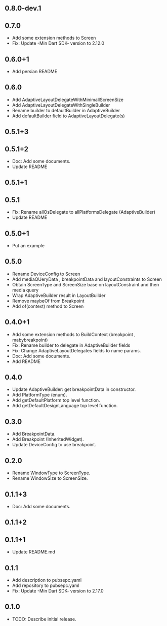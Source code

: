 ## 0.8.0-dev.1

## 0.7.0

* Add some extension methods to Screen
* Fix: Update -Min Dart SDK- version to 2.12.0

## 0.6.0+1

* Add persian README

## 0.6.0

* Add AdaptiveLayoutDelegateWithMinimallScreenSize
* Add AdaptiveLayoutDelegateWithSingleBuilder
* Rename builder to defaultBuilder in AdaptiveBuilder
* Add defaultBuilder field to AdaptiveLayoutDelegate(s)

## 0.5.1+3

## 0.5.1+2

* Doc: Add some documents.
* Update README

## 0.5.1+1

## 0.5.1

* Fix: Rename allOsDelegate to allPlatformsDelegate (AdaptiveBuilder)
* Update README

## 0.5.0+1

* Put an example

## 0.5.0

* Rename DeviceConfig to Screen
* Add mediaQUeryData , breakpointData and layoutConstraints to Screen
* Obtain ScreenType and ScreenSize base on layoutConstraint and then media query
* Wrap AdaptiveBuilder result in LayoutBuilder
* Remove maybeOf from Breakpoint
* Add of(context) method to Screen

## 0.4.0+1

* Add some extension methods to BuildContext (breakpoint , mabybreakpoint)
* Fix: Rename builder to delegate in AdaptiveBuilder fields
* Fix: Change AdaptiveLayoutDelegates fields to name params.
* Doc: Add some documents.
* Add README

## 0.4.0

* Update AdaptiveBuilder: get breakpointData in constructor.
* Add PlatformType (enum).
* Add getDefaultPlatform top level function.
* Add getDefaultDesignLanguage top level function.

## 0.3.0

* Add BreakpointData.
* Add Breakpoint (InheritedWidget).
* Update DeviceConfig to use breakpoint.

## 0.2.0

* Rename WindowType to ScreenType.
* Rename WindowSize to ScreenSize.

## 0.1.1+3

* Doc: Add some documents.

## 0.1.1+2

## 0.1.1+1

* Update README.md

## 0.1.1

* Add description to pubsepc.yaml
* Add repository to pubsepc.yaml
* Fix: Update -Min Dart SDK- version to 2.17.0

## 0.1.0

* TODO: Describe initial release.

